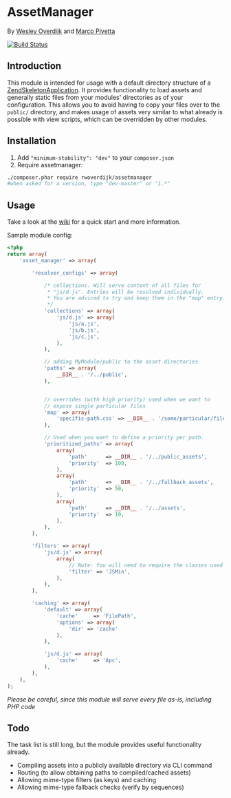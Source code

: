 # AssetManager
By [Wesley Overdijk](http://blog.spoonx.nl/) and [Marco Pivetta](http://ocramius.github.com/)

[![Build Status](https://secure.travis-ci.org/RWOverdijk/AssetManager.png)](http://travis-ci.org/RWOverdijk/AssetManager)

## Introduction
This module is intended for usage with a default directory structure of a
[ZendSkeletonApplication](https://github.com/zendframework/ZendSkeletonApplication/). It provides functionality to load
assets and generally static files from your modules' directories as of your configuration.
This allows you to avoid having to copy your files over to the `public/` directory, and makes usage of assets very
similar to what already is possible with view scripts, which can be overridden by other modules.

## Installation

 1.  Add `"minimum-stability": "dev"` to your `composer.json`
 2.  Require assetmanager:

```sh
./composer.phar require rwoverdijk/assetmanager
#when asked for a version, type "dev-master" or "1.*"
```

## Usage

Take a look at the [wiki](https://github.com/RWOverdijk/AssetManager/wiki) for a quick start and more information.

Sample module config:

```php
<?php
return array(
    'asset_manager' => array(

        'resolver_configs' => array(

            /* collections. Will serve content of all files for
             * "js/d.js". Entries will be resolved individually.
             * You are adviced to try and keep them in the "map" entry.
             */
            'collections' => array(
                'js/d.js' => array(
                    'js/a.js',
                    'js/b.js',
                    'js/c.js',
                ),
            ),

            // adding MyModule/public to the asset directories
            'paths' => array(
                __DIR__ . '/../public',
            ),


            // overrides (with high priority) used when we want to
            // expose single particular files
            'map' => array(
                'specific-path.css' => __DIR__ . '/some/particular/file.css',
            ),

            // Used when you want to define a priority per path.
            'prioritized_paths' => array(
                array(
                    'path'      => __DIR__ . '/../public_assets',
                    'priority'  => 100,
                ),
                array(
                    'path'      => __DIR__ . '/../fallback_assets',
                    'priority'  => 50,
                ),
                array(
                    'path'      => __DIR__ . '/../assets',
                    'priority'  => 10,
                ),
            ),
        ),

        'filters' => array(
            'js/d.js' => array(
                array(
                    // Note: You will need to require the classes used for the filters yourself.
                    'filter' => 'JSMin',
                ),
            ),
        ),

        'caching' => array(
            'default' => array(
                'cache'     => 'FilePath',
                'options' => array(
                    'dir' => 'cache'
                ),
            ),

            'js/d.js' => array(
                'cache'     => 'Apc',
            ),
        ),
    ),
);
```

*Please be careful, since this module will serve every file as-is, including PHP code*

## Todo
The task list is still long, but the module provides useful functionality already.

 * Compiling assets into a publicly available directory via CLI command
 * Routing (to allow obtaining paths to compiled/cached assets)
 * Allowing mime-type filters (as keys) and caching
 * Allowing mime-type fallback checks (verify by sequences)
